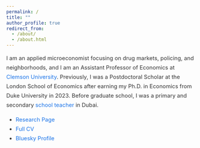 ```yaml
---
permalink: /
title: ""
author_profile: true
redirect_from: 
  - /about/
  - /about.html
---
```


<meta name="google-site-verification" content="F1PA5O0lN6ADr5Cde5ABVSGNCeayniG2Il_SGyFGQjA" />

<style>
.about-text {
  font-size: 1.05em;
  line-height: 1.7;
  color: #333;
  max-width: 750px;
}

.about-text a {
  color: #1a73e8;
  text-decoration: none;
}

.about-text a:hover {
  text-decoration: underline;
  color: #1257b0;
}

.cv-links {
  margin-top: 20px;
  font-size: 1em;
  color: #333;
  line-height: 1.6;
}
</style>

<div class="about-text">

<p>
I am an applied microeconomist focusing on drug markets, policing, and neighborhoods, and I am an Assistant Professor of Economics at <a href="https://www.clemson.edu/business/departments/economics/index.html" target="_blank">Clemson University</a>. Previously, I was a Postdoctoral Scholar at the London School of Economics after earning my Ph.D. in Economics from Duke University in 2023. 
Before graduate school, I was a primary and secondary <a href="https://adamsoliman.github.io/teaching/" target="_blank">school teacher</a> in Dubai.
</p>

<div class="link-block">
<ul>
  <li><a href="https://adamsoliman.github.io/research/" target="_blank">Research Page</a></li>
  <li><a href="https://www.dropbox.com/scl/fi/aklgriq3on2v7ub0972f9/AdamSolimanCV.pdf?rlkey=c9b8detlwdo06ghfbuvyq6ji0&dl=0" target="_blank">Full CV</a></li>
  <li><a href="https://bsky.app/profile/adamsoliman.bsky.social" target="_blank">Bluesky Profile</a></li>
</ul>
</div>




</div>
